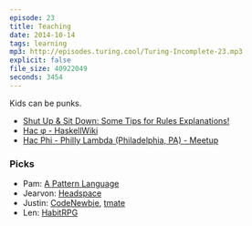 ```yaml
---
episode: 23
title: Teaching
date: 2014-10-14
tags: learning
mp3: http://episodes.turing.cool/Turing-Incomplete-23.mp3
explicit: false
file_size: 40922049
seconds: 3454
---
```


Kids can be punks.

* [Shut Up & Sit Down: Some Tips for Rules Explanations!](http://www.shutupandsitdown.com/blog/post/some-tips-rules-explanations/)
* [Hac φ - HaskellWiki](http://www.haskell.org/haskellwiki/Hac_%CF%86)
* [Hac Phi - Philly Lambda (Philadelphia, PA) - Meetup](http://www.meetup.com/Philly-Lambda/events/197514062/)

### Picks

* Pam: [A Pattern Language](https://archive.org/details/APatternLanguage)
* Jearvon: [Headspace](https://www.headspace.com/headspace-meditation-app)
* Justin: [CodeNewbie](http://www.codenewbie.org/), [tmate](http://tmate.io/)
* Len: [HabitRPG](http://habitrpg.com)
